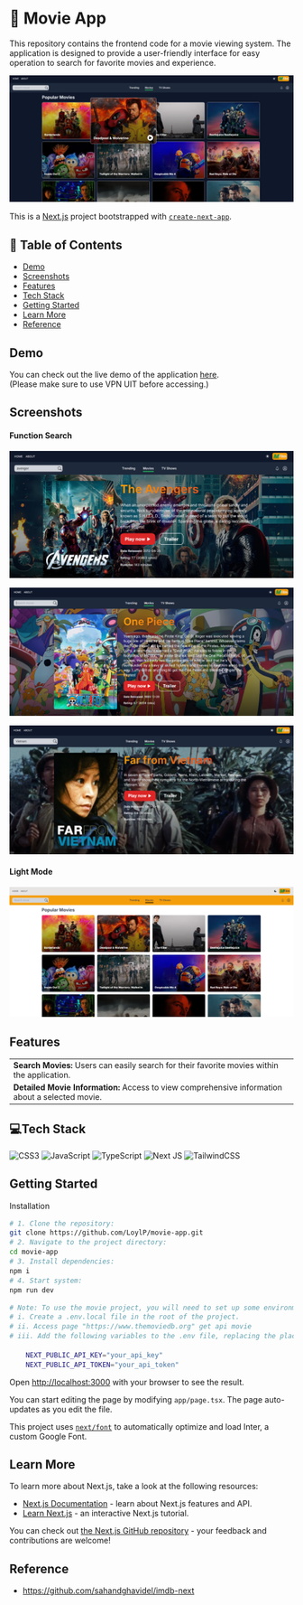 <h1>🍿 Movie App</h1>
<p>This repository contains the frontend code for a movie viewing system. The application is designed to provide a user-friendly interface for easy operation to search for favorite movies and experience.</p>

![](./public/darkmode.png)

This is a [Next.js](https://nextjs.org/) project bootstrapped with [`create-next-app`](https://github.com/vercel/next.js/tree/canary/packages/create-next-app).

## 📑 Table of Contents
- [Demo](#demo)
- [Screenshots](#screenshots)
- [Features](#features)
- [Tech Stack](#tech-stack)
- [Getting Started](#getting-started)
- [Learn More](#learn-more)
- [Reference](#reference)



## Demo
<div>You can check out the live demo of the application <a href="http://192.168.28.41:5050">here</a>.</div>
<div>(Please make sure to use VPN UIT before accessing.)</div>

## Screenshots

#### Function Search
![](./public/avenger.png)

![](./public/anime.png)

![](./public/film.png)

#### Light Mode
![](./public/light.png)

## Features

<table>
  <tbody>
    <tr>
      <td><strong>Search Movies:</strong> Users can easily search for their favorite movies within the application.</td>
    </tr>
    <tr>
      <td><strong>Detailed Movie Information: </strong> Access to view comprehensive information about a selected movie.</td>
    </tr>
  </tbody>
</table>

## 💻Tech Stack
![CSS3](https://img.shields.io/badge/css3-%231572B6.svg?style=for-the-badge&logo=css3&logoColor=white) ![JavaScript](https://img.shields.io/badge/javascript-%23323330.svg?style=for-the-badge&logo=javascript&logoColor=%23F7DF1E) ![TypeScript](https://img.shields.io/badge/typescript-%23007ACC.svg?style=for-the-badge&logo=typescript&logoColor=white) ![Next JS](https://img.shields.io/badge/Next-black?style=for-the-badge&logo=next.js&logoColor=white) ![TailwindCSS](https://img.shields.io/badge/tailwindcss-%2338B2AC.svg?style=for-the-badge&logo=tailwind-css&logoColor=white)

## Getting Started

Installation

```bash
# 1. Clone the repository:
git clone https://github.com/LoylP/movie-app.git
# 2. Navigate to the project directory:
cd movie-app
# 3. Install dependencies:
npm i
# 4. Start system:
npm run dev
```
```bash
# Note: To use the movie project, you will need to set up some environment variables on your development machine.
# i. Create a .env.local file in the root of the project.
# ii. Access page "https://www.themoviedb.org" get api movie
# iii. Add the following variables to the .env file, replacing the placeholder values with your own:

    NEXT_PUBLIC_API_KEY="your_api_key"
    NEXT_PUBLIC_API_TOKEN="your_api_token"
```

Open [http://localhost:3000](http://localhost:3000) with your browser to see the result.

You can start editing the page by modifying `app/page.tsx`. The page auto-updates as you edit the file.

This project uses [`next/font`](https://nextjs.org/docs/basic-features/font-optimization) to automatically optimize and load Inter, a custom Google Font.

## Learn More

To learn more about Next.js, take a look at the following resources:

- [Next.js Documentation](https://nextjs.org/docs) - learn about Next.js features and API.
- [Learn Next.js](https://nextjs.org/learn) - an interactive Next.js tutorial.

You can check out [the Next.js GitHub repository](https://github.com/vercel/next.js/) - your feedback and contributions are welcome!

## Reference
-  https://github.com/sahandghavidel/imdb-next

